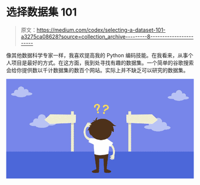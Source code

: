 # 选择数据集 101

> 原文：<https://medium.com/codex/selecting-a-dataset-101-a3275ca08628?source=collection_archive---------8----------------------->

像其他数据科学专家一样，我喜欢提高我的 Python 编码技能。在我看来，从事个人项目是最好的方式。在这方面，我到处寻找有趣的数据集。一个简单的谷歌搜索会给你提供数以千计数据集的数百个网站。实际上并不缺乏可以研究的数据集。

![](img/2e93cc3dad025a3513f91d4d2568a70f.png)